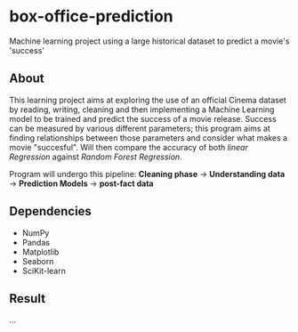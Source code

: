 # box-office-prediction
Machine learning project using a large historical dataset to predict a movie's 'success'

## About
This learning project aims at exploring the use of an official Cinema dataset by reading, writing, cleaning and then implementing a Machine Learning model to be trained and predict the success of a movie release. Success can be measured by various different parameters; this program aims at finding relationships between those parameters and consider what makes a movie "succesful". Will then compare the accuracy of both *linear Regression* against *Random Forest Regression*. 

Program will undergo this pipeline:
**Cleaning phase** -> **Understanding data** -> **Prediction Models** -> **post-fact data**

## Dependencies
* NumPy 
* Pandas 
* Matplotlib
* Seaborn 
* SciKit-learn

## Result
...
 
